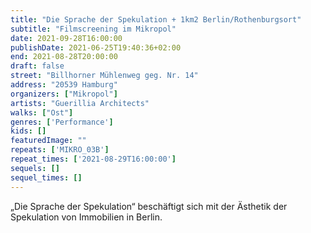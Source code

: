 ```yaml
---
title: "Die Sprache der Spekulation + 1km2 Berlin/Rothenburgsort"
subtitle: "Filmscreening im Mikropol"
date: 2021-09-28T16:00:00
publishDate: 2021-06-25T19:40:36+02:00
end: 2021-08-28T20:00:00
draft: false
street: "Billhorner Mühlenweg geg. Nr. 14"
address: "20539 Hamburg"
organizers: ["Mikropol"]
artists: "Guerillia Architects"
walks: ["Ost"]
genres: ['Performance']
kids: []
featuredImage: ""
repeats: ['MIKRO_03B']
repeat_times: ['2021-08-29T16:00:00']
sequels: []
sequel_times: []
---
```


„Die Sprache der Spekulation“ beschäftigt sich mit der Ästhetik der Spekulation von Immobilien in Berlin. 